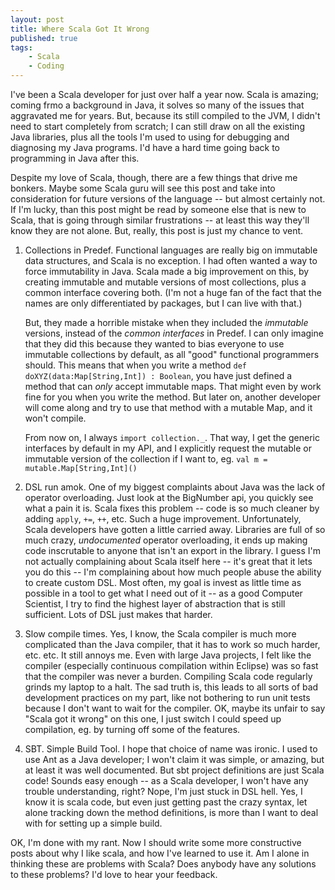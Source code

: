 ```yaml
---
layout: post
title: Where Scala Got It Wrong
published: true
tags:
    - Scala
    - Coding
---
```


I've been a Scala developer for just over half a year now.  Scala is amazing; coming frmo a background in
Java, it solves so many of the issues that aggravated me for years.  But, because its still compiled
to the JVM, I didn't need to start completely from scratch; I can still draw on all the existing Java
libraries, plus all the tools I'm used to using for debugging and diagnosing my Java programs.  I'd have
a hard time going back to programming in Java after this.

Despite my love of Scala, though, there are a few things that drive me bonkers.  Maybe some Scala guru
will see this post and take into consideration for future versions of the language -- but almost certainly not.
If I'm lucky, than this post might be read by someone else that is new to Scala, that is going through similar
frustrations -- at least this way they'll know they are not alone.  But, really, this post is just my chance
to vent.

1. Collections in Predef.  Functional languages are really big on immutable data structures, and Scala is no
exception.  I had often wanted a way to force immutability in Java.  Scala made a big improvement on this, by
creating immutable and mutable versions of most collections, plus a common interface covering both.  (I'm not
a huge fan of the fact that the names are only differentiated by packages, but I can live with that.)

    But, they made a horrible mistake when they included the *immutable* versions, instead of the *common interfaces*
in Predef.  I can only imagine that they did this because they wanted to bias everyone to use immutable collections
by default, as all "good" functional programmers should.  This means that when you write a method `def doXYZ(data:Map[String,Int]) : Boolean`,
you have just defined a method that can *only* accept immutable maps.  That might even by work fine for you
when you write the method.  But later on, another developer will come along and try to use that method with
a mutable Map, and it won't compile.

    From now on, I always `import collection._`.  That way, I get the generic interfaces by default in my API, and I
explicitly request the mutable or immutable version of the collection if I want to, eg. `val m = mutable.Map[String,Int]()`

2. DSL run amok.  One of my biggest complaints about Java was the lack of operator overloading.  Just look at the BigNumber api,
you quickly see what a pain it is.  Scala fixes this problem -- code is so much cleaner by adding `apply`, `+=`, `++`, etc.  Such
a huge improvement.  Unfortunately, Scala developers have gotten a little carried away.  Libraries are full of so much crazy,
*undocumented* operator overloading, it ends up making code inscrutable to anyone that isn't an export in the library.  I guess
I'm not actually complaining about Scala itself here -- it's great that it lets you do this -- I'm complaining about how much
people abuse the ability to create custom DSL.  Most often, my goal is invest as little time as possible in a tool to get what
I need out of it -- as a good Computer Scientist, I try to find the highest layer of abstraction that is still sufficient.  Lots
of DSL just makes that harder.

3. Slow compile times.  Yes, I know, the Scala compiler is much more complicated than the Java compiler, that it has to work so much
harder, etc. etc.  It still annoys me.  Even with large Java projects, I felt like the compiler (especially continuous compilation
within Eclipse) was so fast that the compiler was never a burden.  Compiling Scala code regularly grinds my laptop to a halt.
The sad truth is, this leads to all sorts of bad development practices on my part, like not bothering to run unit tests because
I don't want to wait for the compiler.  OK, maybe its unfair to say "Scala got it wrong" on this one, I just switch I could speed up
compilation, eg. by turning off some of the features.

4. SBT.  Simple Build Tool.  I hope that choice of name was ironic.  I used to use Ant as a Java developer; I won't claim it was simple,
or amazing, but at least it was well documented.  But sbt project definitions are just Scala code!  Sounds easy enough -- as a Scala
developer, I won't have any trouble understanding, right?  Nope, I'm just stuck in DSL hell.  Yes, I know it is scala code, but even just
getting past the crazy syntax, let alone tracking down the method definitions, is more than I want to deal with for setting up a simple build.

OK, I'm done with my rant.  Now I should write some more constructive posts about why I like scala, and how I've learned to use it.  Am I alone
in thinking these are problems with Scala?  Does anybody have any solutions to these problems?  I'd love to hear your feedback.
